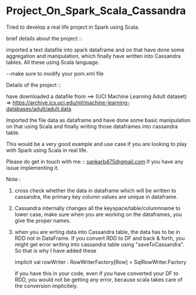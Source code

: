 # Project_On_Spark_Scala_Cassandra

Tried to develop a real life project in Spark using Scala.


brief details about the project :: 

imported a text datafile into spark dataframe and on that have done some aggregation and manipulation, which finally 
have written into Cassandra tables. All these using Scala language.

--make sure to modify your pom.xml file

Details of the project ::

have downloaded a datafile from ==> 
(UCI Machine Learning Adult dataset) => https://archive.ics.uci.edu/ml/machine-learning-databases/adult/adult.data

Imported the file data as dataframe and have done some basic manipulation on that using Scala and finally writing those
dataframes into cassandra table.

This would be a very good example and use case if you are looking to play with Spark using Scala in real life.

Please do get in touch with me :: sankarb475@gmail.com if you have any issue implementing it.


Note : 
1) cross check whether the data in dataframe which will be written to cassandra, the primary key column values are unique in
   dataframe.
   
2) Cassandra internally changes all the keyspace/table/columnname to lower case, make sure when you are working on the
   dataframes, you give the proper names.
   
3) when you are wrting data into Cassandra table, the data has to be in RDD not in DataFrame. If you convert RDD to DF and 
   back & forth, you might get error writing into cassandra table using "saveToCassandra". So that is why I have added these
   
     implicit val rowWriter : RowWriterFactory[Row] = SqlRowWriter.Factory
     
   if you have this in your code, even if you have converted your DF to RDD, you would not be getting any error, because scala
   takes care of the conversion implicitely.
